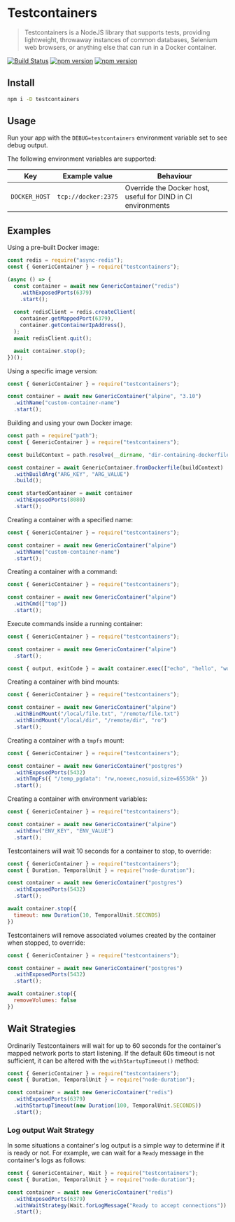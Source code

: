 # Testcontainers

> Testcontainers is a NodeJS library that supports tests, providing lightweight, throwaway instances of common databases, Selenium web browsers, or anything else that can run in a Docker container.

[![Build Status](https://travis-ci.org/testcontainers/testcontainers-node.svg?branch=master)](https://travis-ci.org/testcontainers/testcontainers-node)
[![npm version](https://badge.fury.io/js/testcontainers.svg)](https://www.npmjs.com/package/testcontainers)
[![npm version](https://img.shields.io/npm/dt/testcontainers.svg)](https://www.npmjs.com/package/testcontainers)

## Install

```bash
npm i -D testcontainers
```

## Usage

Run your app with the `DEBUG=testcontainers` environment variable set to see debug output.

The following environment variables are supported:

| Key | Example value | Behaviour |
| --- | --- | --- |
| `DOCKER_HOST` | `tcp://docker:2375` | Override the Docker host, useful for DIND in CI environments |

## Examples

Using a pre-built Docker image:

```javascript
const redis = require("async-redis");
const { GenericContainer } = require("testcontainers");

(async () => {
  const container = await new GenericContainer("redis")
    .withExposedPorts(6379)
    .start();
  
  const redisClient = redis.createClient(
    container.getMappedPort(6379),
    container.getContainerIpAddress(),
  );
  await redisClient.quit();

  await container.stop();
})();
```

Using a specific image version:

```javascript
const { GenericContainer } = require("testcontainers");

const container = await new GenericContainer("alpine", "3.10")
  .withName("custom-container-name")
  .start();
```

Building and using your own Docker image:

```javascript
const path = require("path");
const { GenericContainer } = require("testcontainers");

const buildContext = path.resolve(__dirname, "dir-containing-dockerfile");

const container = await GenericContainer.fromDockerfile(buildContext)
  .withBuildArg("ARG_KEY", "ARG_VALUE")
  .build();

const startedContainer = await container
  .withExposedPorts(8080)
  .start();
```

Creating a container with a specified name:

```javascript
const { GenericContainer } = require("testcontainers");

const container = await new GenericContainer("alpine")
  .withName("custom-container-name")
  .start();
```

Creating a container with a command:

```javascript
const { GenericContainer } = require("testcontainers");

const container = await new GenericContainer("alpine")
  .withCmd(["top"])
  .start();
```

Execute commands inside a running container:

```javascript
const { GenericContainer } = require("testcontainers");

const container = await new GenericContainer("alpine")
  .start();

const { output, exitCode } = await container.exec(["echo", "hello", "world"]);
```

Creating a container with bind mounts:

```javascript
const { GenericContainer } = require("testcontainers");

const container = await new GenericContainer("alpine")
  .withBindMount("/local/file.txt", "/remote/file.txt")
  .withBindMount("/local/dir", "/remote/dir", "ro")
  .start();
```

Creating a container with a `tmpfs` mount:

```javascript
const { GenericContainer } = require("testcontainers");

const container = await new GenericContainer("postgres")
  .withExposedPorts(5432)
  .withTmpFs({ "/temp_pgdata": "rw,noexec,nosuid,size=65536k" })
  .start();
```

Creating a container with environment variables:

```javascript
const { GenericContainer } = require("testcontainers");

const container = await new GenericContainer("alpine")
  .withEnv("ENV_KEY", "ENV_VALUE")
  .start();
```

Testcontainers will wait 10 seconds for a container to stop, to override:

```javascript
const { GenericContainer } = require("testcontainers");
const { Duration, TemporalUnit } = require("node-duration");

const container = await new GenericContainer("postgres")
  .withExposedPorts(5432)
  .start();

await container.stop({ 
  timeout: new Duration(10, TemporalUnit.SECONDS) 
})
```

Testcontainers will remove associated volumes created
by the container when stopped, to override:

```javascript
const { GenericContainer } = require("testcontainers");

const container = await new GenericContainer("postgres")
  .withExposedPorts(5432)
  .start();

await container.stop({ 
  removeVolumes: false
})
```

## Wait Strategies

Ordinarily Testcontainers will wait for up to 60 seconds for the container's mapped network ports to start listening. 
If the default 60s timeout is not sufficient, it can be altered with the `withStartupTimeout()` method:

```javascript
const { GenericContainer } = require("testcontainers");
const { Duration, TemporalUnit } = require("node-duration");

const container = await new GenericContainer("redis")
  .withExposedPorts(6379)
  .withStartupTimeout(new Duration(100, TemporalUnit.SECONDS))
  .start();
```

### Log output Wait Strategy

In some situations a container's log output is a simple way to determine if it is ready or not. For example, we can 
wait for a `Ready` message in the container's logs as follows:

```javascript
const { GenericContainer, Wait } = require("testcontainers");
const { Duration, TemporalUnit } = require("node-duration");

const container = await new GenericContainer("redis")
  .withExposedPorts(6379)
  .withWaitStrategy(Wait.forLogMessage("Ready to accept connections"))
  .start();
```
